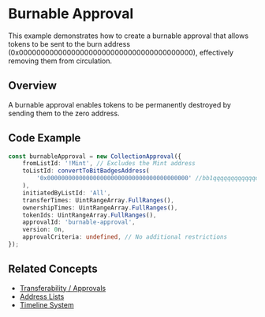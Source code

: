 # Burnable Approval

This example demonstrates how to create a burnable approval that allows tokens to be sent to the burn address (0x0000000000000000000000000000000000000000), effectively removing them from circulation.

## Overview

A burnable approval enables tokens to be permanently destroyed by sending them to the zero address.

## Code Example

```typescript
const burnableApproval = new CollectionApproval({
    fromListId: '!Mint', // Excludes the Mint address
    toListId: convertToBitBadgesAddress(
        '0x0000000000000000000000000000000000000000' //bb1qqqqqqqqqqqqqqqqqqqqqqqqqqqqqqqqs7gvmv
    ),
    initiatedByListId: 'All',
    transferTimes: UintRangeArray.FullRanges(),
    ownershipTimes: UintRangeArray.FullRanges(),
    tokenIds: UintRangeArray.FullRanges(),
    approvalId: 'burnable-approval',
    version: 0n,
    approvalCriteria: undefined, // No additional restrictions
});
```

## Related Concepts

-   [Transferability / Approvals](../../concepts/transferability-approvals.md)
-   [Address Lists](../../concepts/address-lists.md)
-   [Timeline System](../../concepts/timeline-system.md)
